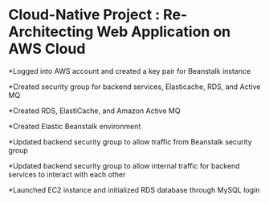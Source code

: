 # Cloud-Native Project : Re-Architecting Web Application on AWS Cloud


*Logged into AWS account and created a key pair for Beanstalk instance

*Created security group for backend services, Elasticache, RDS, and Active MQ

*Created RDS, ElastiCache, and Amazon Active MQ

*Created Elastic Beanstalk environment

*Updated backend security group to allow traffic from Beanstalk security group

*Updated backend security group to allow internal traffic for backend services to interact with each other

*Launched EC2 instance and initialized RDS database through MySQL login

